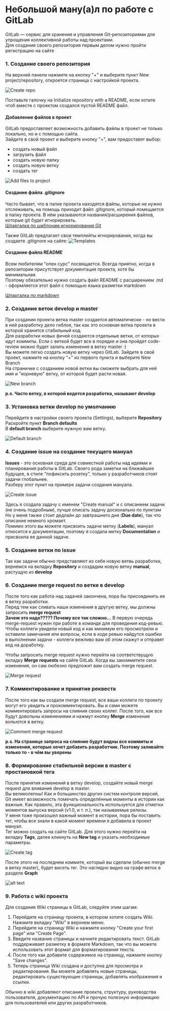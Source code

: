 # Небольшой ману(а)л по работе с GitLab
GitLab — сервис для хранения и управления Git-репозиториями для упрощения коллективной работы над проектами. <br>
Для создания своего репозитория первым делом нужно пройти регистрацию на сайте <br>
### 1. Создание своего репозитория
На верхней панели нажмите на кнопку "+" и выберите пункт New project/repository, откроется страница с настройкой проекта. <br>

![Create repo](image.png)

Поставьте галочку на Initialize repository with a README, если хотите чтоб вместе с проектом создался пустой README файл. <br>
#### Добавление файлов в проект
GitLab предоставляет возможность добавить файлы в проект не только локально, но и с помощью сайта. <br>
Зайдите в свой проект и выберите кнопку "+", вам предоставят выбор:
- создать новый файл
- загрузить файл
- создать новую папку
- создать новую ветку
- создать тег

![Add files to project](https://i.postimg.cc/j53D1xNK/image-1.png)


#### Создание файла .gitignore
Часто бывает, что в папке проекта находятся файлы, которые не нужно отслеживать, на помощь приходит файл .gitignore, который помещается в папку проекта. В нём указываются названия/расширения файлов, которые git будет игнорировать. <br>
[Шпаргалка по шаблонам игнорирования Git](https://www.atlassian.com/ru/git/tutorials/saving-changes/gitignore) <br>

Также GitLab предлагает свои темплейты игнорирования, когда вы создаете .gitignore на сайте:
![Templates](https://i.postimg.cc/8cF7Q2Bv/image-2.png)

#### Создание файла README
Всем любителям "опен сурс" посвящается. Всегда приятно, когда в репозитории присутствует документация проекта, хотя бы минимальная. <br>
Поэтому обязательно нужно создать файл README с расширением .md - оформляется этот файл с помощью языка разметки markdown

[Шпаргалка по markdown](https://gist.github.com/Jekins/2bf2d0638163f1294637)

### 2. Создание веток develop и master
При создании проекта ветка master создается автоматически - но вести в ней разработку дело гиблое, так как это основная ветка проекта в которой хранится стабильный код. <br>
Для разработки новых фичей создаются отдельные ветки, от которых идут коммиты. Если с веткой будет все в порядке и она пройдет code-review можно будет залить изменения в ветку master :) <br>
Вы можете легко создать новую ветку через GitLab. Зайдите в свой проект, нажмите на кнопку "+" из первого пункта и выберите New Branch <br>
На страничке с созданием новой ветки вы сможете выбрать для неё имя и "корневую" ветку, от которой будет расти новая.

![New branch](https://i.postimg.cc/sXgBKQMw/image-3.png)

**p.s. Часто ветку, в которой ведется разработка, называют develop**

### 3. Установка ветки develop по умолчанию

Перейдите в настройки своего проекта (Settings), выберите **Repository** <br>
Раскройте пункт **Branch defaults** <br>
В **default branch** выберите нужную вам ветку. <br>

![Default branch](https://i.postimg.cc/CLqRvVKT/image-4.png)

### 4. Создание issue на создание текущего мануал

**Issues** - это основная среда для совместной работы над идеями и планирования работы в GitLab. Своего рода заметки на ближайшее будущее, в стиле "пофиксить розетку", только у разработчиков стоят задачи глобальнее. <br>
Разберу этот пункт на примере задачи создания мануала. <br>

![Create issue](https://i.postimg.cc/rsvK8fQP/image-5.png)

Здесь я создала задачу с именем "Create manual" и с описанием задачи (не очень подробным), лучше описать задачу досконально по пунктам <br>
Но у меня также стоит дедлайн до завтрашнего дня (**Due date**), так что описание немного хромает. <br>
Помимо этого вы можете присвоить задаче метку (**Labels**), мануал относится к документации, поэтому я создала метку **Documentation** и присвоила ее данной задаче.

### 5. Создание ветки по issue
Так как задачи обычно представляют из себя новую ветвь разработки, вернемся на вкладку **Repository** и создадим новую ветку **manual**, растущую из **develop**

### 6. Создание merge request по ветке в develop
После того как работа над задачей закончена, пора бы присоединить ее в ветку разработки. <br>
Перед тем как сливать наши изменения в другую ветку, мы должны запросить **merge request** <br>
**Зачем это надо????? Почему все так сложно...** В первую очередь merge-request нужен при работе в команде для проведения код-ревью. Чтобы коллеги увидели новый код и как минимум его просмотрели и оставили замечания или вопросы, если в ходе ревью найдутся ошибки в выполнении задачи - коллеги вежливо вам об этом скажут и отправят код на доработку. <br>

Чтобы запросить merge request нужно перейти на соответствущую вкладку **Merge requests** на сайте GitLab. Когда вы закоммитите свои изменения, он сам любезно предложит вам создать merge request.<br>

![Merge request](https://i.postimg.cc/xj7kydn3/image-6.png)


### 7. Комментирование и принятие реквеста

После того как вы создали merge request, все ваши коллеги по проекту могут его увидеть и прокомментировать. Вы и сами можете комментировать запросы на слияния своих коллег. После того, как все будут довольны изменениями и нажмут кнопку **Merge** изменения вольются в ветку.

![Comment merge request](https://i.postimg.cc/Dw38HYWW/image-7.png)

**p.s. На странице запроса на слияние будут видны все коммиты и изменения, которые хочет добавить разработчик. Поэтому заливайте только то - в чём вы уверены**

### 8. Формирование стабильной версии в master с простановкой тега

После принятия изменений в ветку develop, создайте новый merge request для вливания develop в master. <br>
Вы великолепны! Как и большинство других систем контроля версий, Git имеет возможность помечать определённые моменты в истории как важные. Как правило, эта функциональность используется для отметки моментов выпуска версий (v1.0, и т. п.), так называемые релизы. <br>
У меня тоже произошел важный момент в истории, пора бы поставить тег, чтобы все знали в какой момент времени я добавила в проект мануал. <br>
Тег можно создать на сайте GitLab. Для этого нужно перейти на вкладку **Tags**, далее кликнуть на **New tag** и указать необходимые параметры.

![Create tag](https://i.postimg.cc/YCNhHfgd/image-8.png)

После этого на последнем коммите, который вы сделали (обычно merge в ветку master), будет висеть тег. Это наглядно видно на графе веток в разделе **Graph** <br>

![alt text](https://i.postimg.cc/g0YrkXHm/image-9.png)


### 9. Работа с wiki проекта

Для создания Wiki страницы в GitLab, следуйте этим шагам:

1. Перейдите на страницу проекта, в котором хотите создать Wiki. Нажмите вкладку "Wiki" в верхнем меню.
2. Перейдите на страницу Wiki и нажмите кнопку "Create your first page" или "Create Page".
3. Введите название страницы и начните редактировать текст. GitLab поддерживает разметку в формате Markdown, так что вы можете использовать этот формат для форматирования текста.
4. После того как добавите содержимое на страницу, нажмите кнопку "Save changes".
5. Теперь страница Wiki создана и доступна для просмотра и редактирования. Вы можете добавлять новые страницы, редактировать существующие страницы, добавлять изображения и ссылки.

Обычно в wiki добавляют описание проекта, структуру, руководства пользователя, документацию по API и прочую полезную информацию для пользователей или других разработчиков.

